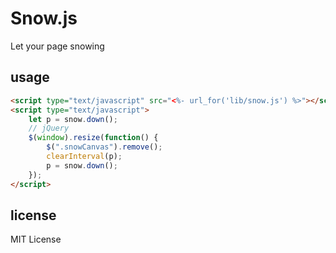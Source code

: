 # Snow.js
Let your page snowing

## usage

```html
<script type="text/javascript" src="<%- url_for('lib/snow.js') %>"></script> // import Snow.js
<script type="text/javascript">
    let p = snow.down();
    // jQuery
    $(window).resize(function() {
		$(".snowCanvas").remove();
		clearInterval(p);
		p = snow.down();
    });
</script>
```

## license
MIT License

